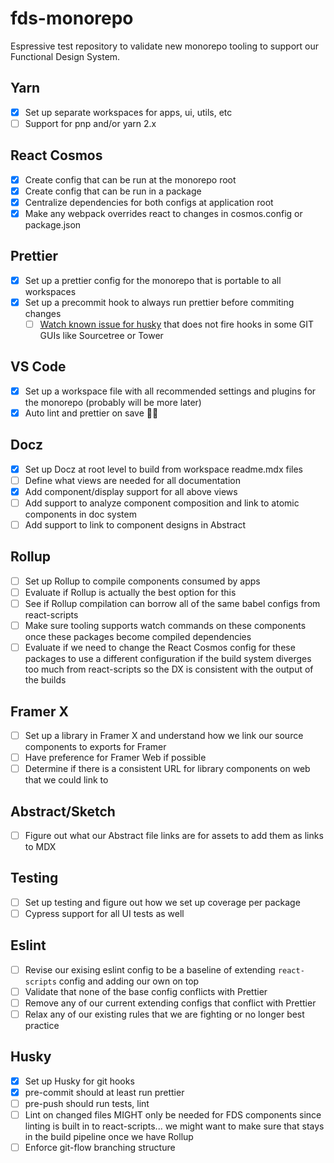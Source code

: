 # fds-monorepo

Espressive test repository to validate new monorepo tooling to support our Functional Design System.

## Yarn

- [x] Set up separate workspaces for apps, ui, utils, etc
- [ ] Support for pnp and/or yarn 2.x

## React Cosmos

- [x] Create config that can be run at the monorepo root
- [x] Create config that can be run in a package
- [x] Centralize dependencies for both configs at application root
- [x] Make any webpack overrides react to changes in cosmos.config or package.json

## Prettier

- [x] Set up a prettier config for the monorepo that is portable to all workspaces
- [x] Set up a precommit hook to always run prettier before commiting changes
  - [ ] [Watch known issue for husky](https://github.com/typicode/husky/issues/639) that does not fire hooks in some GIT GUIs like Sourcetree or Tower

## VS Code

- [x] Set up a workspace file with all recommended settings and plugins for the monorepo (probably will be more later)
- [x] Auto lint and prettier on save 🙏🏽

## Docz

- [x] Set up Docz at root level to build from workspace readme.mdx files
- [ ] Define what views are needed for all documentation
- [x] Add component/display support for all above views
- [ ] Add support to analyze component composition and link to atomic components in doc system
- [ ] Add support to link to component designs in Abstract

## Rollup

- [ ] Set up Rollup to compile components consumed by apps
- [ ] Evaluate if Rollup is actually the best option for this
- [ ] See if Rollup compilation can borrow all of the same babel configs from react-scripts
- [ ] Make sure tooling supports watch commands on these components once these packages become compiled dependencies
- [ ] Evaluate if we need to change the React Cosmos config for these packages to use a different configuration if the build system diverges too much from react-scripts so the DX is consistent with the output of the builds

## Framer X

- [ ] Set up a library in Framer X and understand how we link our source components to exports for Framer
- [ ] Have preference for Framer Web if possible
- [ ] Determine if there is a consistent URL for library components on web that we could link to

## Abstract/Sketch

- [ ] Figure out what our Abstract file links are for assets to add them as links to MDX

## Testing

- [ ] Set up testing and figure out how we set up coverage per package
- [ ] Cypress support for all UI tests as well

## Eslint

- [ ] Revise our exising eslint config to be a baseline of extending `react-scripts` config and adding our own on top
- [ ] Validate that none of the base config conflicts with Prettier
- [ ] Remove any of our current extending configs that conflict with Prettier
- [ ] Relax any of our existing rules that we are fighting or no longer best practice

## Husky

- [x] Set up Husky for git hooks
- [x] pre-commit should at least run prettier
- [ ] pre-push should run tests, lint
- [ ] Lint on changed files MIGHT only be needed for FDS components since linting is built in to react-scripts... we might want to make sure that stays in the build pipeline once we have Rollup
- [ ] Enforce git-flow branching structure
